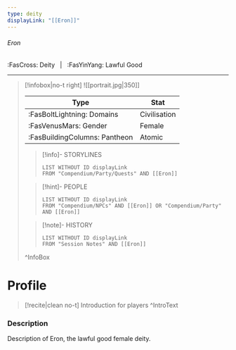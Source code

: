 ```yaml
---
type: deity
displayLink: "[[Eron]]"
---
```


###### Eron
<span class="sub2">:FasCross: Deity &nbsp; | &nbsp; :FasYinYang: Lawful Good</span>
___

> [!infobox|no-t right]
> ![[portrait.jpg|350]]
>
> | Type | Stat |
> | ---- | ---- |
> | :FasBoltLightning: Domains | Civilisation |
> | :FasVenusMars: Gender | Female |
> | :FasBuildingColumns: Pantheon | Atomic |
>
>> [!info]- STORYLINES
>>```dataview
>>LIST WITHOUT ID displayLink
>>FROM "Compendium/Party/Quests" AND [[Eron]]
>
>> [!hint]-  PEOPLE
>>```dataview
>>LIST WITHOUT ID displayLink
>>FROM "Compendium/NPCs" AND [[Eron]] OR "Compendium/Party" AND [[Eron]] 
>
>>[!note]- HISTORY
>>```dataview
>>LIST WITHOUT ID displayLink
>>FROM "Session Notes" AND [[Eron]]
>
>^InfoBox

# Profile

> [!recite|clean no-t]
>	Introduction for players
>^IntroText

### Description
Description of Eron, the lawful good female deity.
